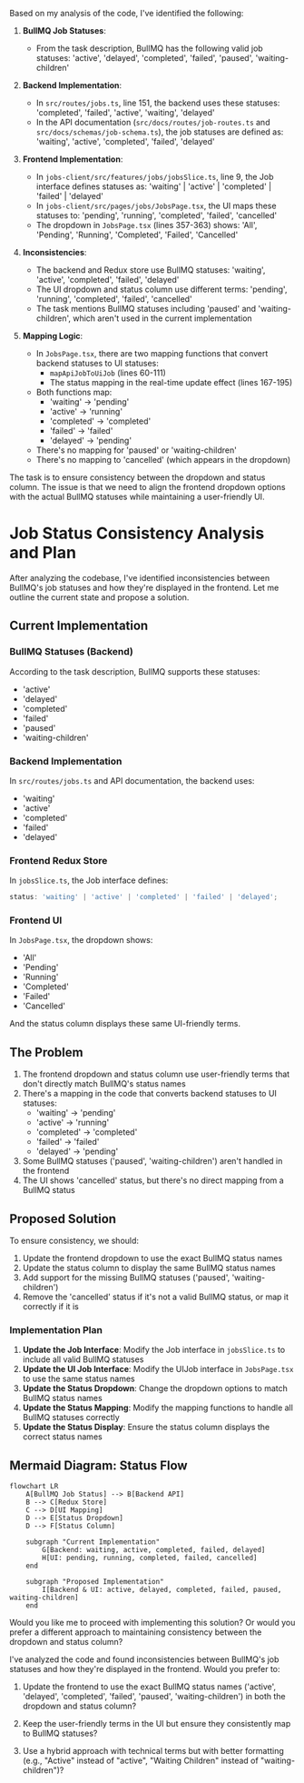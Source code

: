 
Based on my analysis of the code, I've identified the following:

1. **BullMQ Job Statuses**:
   - From the task description, BullMQ has the following valid job statuses: 'active', 'delayed', 'completed', 'failed', 'paused', 'waiting-children'

2. **Backend Implementation**:
   - In `src/routes/jobs.ts`, line 151, the backend uses these statuses: 'completed', 'failed', 'active', 'waiting', 'delayed'
   - In the API documentation (`src/docs/routes/job-routes.ts` and `src/docs/schemas/job-schema.ts`), the job statuses are defined as: 'waiting', 'active', 'completed', 'failed', 'delayed'

3. **Frontend Implementation**:
   - In `jobs-client/src/features/jobs/jobsSlice.ts`, line 9, the Job interface defines statuses as: 'waiting' | 'active' | 'completed' | 'failed' | 'delayed'
   - In `jobs-client/src/pages/jobs/JobsPage.tsx`, the UI maps these statuses to: 'pending', 'running', 'completed', 'failed', 'cancelled'
   - The dropdown in `JobsPage.tsx` (lines 357-363) shows: 'All', 'Pending', 'Running', 'Completed', 'Failed', 'Cancelled'

4. **Inconsistencies**:
   - The backend and Redux store use BullMQ statuses: 'waiting', 'active', 'completed', 'failed', 'delayed'
   - The UI dropdown and status column use different terms: 'pending', 'running', 'completed', 'failed', 'cancelled'
   - The task mentions BullMQ statuses including 'paused' and 'waiting-children', which aren't used in the current implementation

5. **Mapping Logic**:
   - In `JobsPage.tsx`, there are two mapping functions that convert backend statuses to UI statuses:
     - `mapApiJobToUiJob` (lines 60-111)
     - The status mapping in the real-time update effect (lines 167-195)
   - Both functions map:
     - 'waiting' → 'pending'
     - 'active' → 'running'
     - 'completed' → 'completed'
     - 'failed' → 'failed'
     - 'delayed' → 'pending'
   - There's no mapping for 'paused' or 'waiting-children'
   - There's no mapping to 'cancelled' (which appears in the dropdown)

The task is to ensure consistency between the dropdown and status column. The issue is that we need to align the frontend dropdown options with the actual BullMQ statuses while maintaining a user-friendly UI.

# Job Status Consistency Analysis and Plan

After analyzing the codebase, I've identified inconsistencies between BullMQ's job statuses and how they're displayed in the frontend. Let me outline the current state and propose a solution.

## Current Implementation

### BullMQ Statuses (Backend)
According to the task description, BullMQ supports these statuses:
- 'active'
- 'delayed'
- 'completed'
- 'failed'
- 'paused'
- 'waiting-children'

### Backend Implementation
In `src/routes/jobs.ts` and API documentation, the backend uses:
- 'waiting'
- 'active'
- 'completed'
- 'failed'
- 'delayed'

### Frontend Redux Store
In `jobsSlice.ts`, the Job interface defines:
```typescript
status: 'waiting' | 'active' | 'completed' | 'failed' | 'delayed';
```

### Frontend UI
In `JobsPage.tsx`, the dropdown shows:
- 'All'
- 'Pending'
- 'Running'
- 'Completed'
- 'Failed'
- 'Cancelled'

And the status column displays these same UI-friendly terms.

## The Problem

1. The frontend dropdown and status column use user-friendly terms that don't directly match BullMQ's status names
2. There's a mapping in the code that converts backend statuses to UI statuses:
   - 'waiting' → 'pending'
   - 'active' → 'running'
   - 'completed' → 'completed'
   - 'failed' → 'failed'
   - 'delayed' → 'pending'
3. Some BullMQ statuses ('paused', 'waiting-children') aren't handled in the frontend
4. The UI shows 'cancelled' status, but there's no direct mapping from a BullMQ status

## Proposed Solution

To ensure consistency, we should:

1. Update the frontend dropdown to use the exact BullMQ status names
2. Update the status column to display the same BullMQ status names
3. Add support for the missing BullMQ statuses ('paused', 'waiting-children')
4. Remove the 'cancelled' status if it's not a valid BullMQ status, or map it correctly if it is

### Implementation Plan

1. **Update the Job Interface**: Modify the Job interface in `jobsSlice.ts` to include all valid BullMQ statuses
2. **Update the UI Job Interface**: Modify the UIJob interface in `JobsPage.tsx` to use the same status names
3. **Update the Status Dropdown**: Change the dropdown options to match BullMQ status names
4. **Update the Status Mapping**: Modify the mapping functions to handle all BullMQ statuses correctly
5. **Update the Status Display**: Ensure the status column displays the correct status names

## Mermaid Diagram: Status Flow

```mermaid
flowchart LR
    A[BullMQ Job Status] --> B[Backend API]
    B --> C[Redux Store]
    C --> D[UI Mapping]
    D --> E[Status Dropdown]
    D --> F[Status Column]
    
    subgraph "Current Implementation"
        G[Backend: waiting, active, completed, failed, delayed]
        H[UI: pending, running, completed, failed, cancelled]
    end
    
    subgraph "Proposed Implementation"
        I[Backend & UI: active, delayed, completed, failed, paused, waiting-children]
    end
```

Would you like me to proceed with implementing this solution? Or would you prefer a different approach to maintaining consistency between the dropdown and status column?

I've analyzed the code and found inconsistencies between BullMQ's job statuses and how they're displayed in the frontend. Would you prefer to:

1. Update the frontend to use the exact BullMQ status names ('active', 'delayed', 'completed', 'failed', 'paused', 'waiting-children') in both the dropdown and status column?

2. Keep the user-friendly terms in the UI but ensure they consistently map to BullMQ statuses?

3. Use a hybrid approach with technical terms but with better formatting (e.g., "Active" instead of "active", "Waiting Children" instead of "waiting-children")?